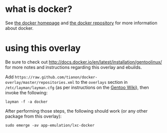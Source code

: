 # what is docker?

See [the docker homepage](http://docker.io) and [the docker repository](https://github.com/dotcloud/docker) for more information about docker.

# using this overlay

Be sure to check out http://docs.docker.io/en/latest/installation/gentoolinux/ for more notes and instructions regarding this overlay and ebuilds.

Add `https://raw.github.com/tianon/docker-overlay/master/repositories.xml` to the `overlays` section in `/etc/layman/layman.cfg` (as per instructions on the [Gentoo Wiki](http://wiki.gentoo.org/wiki/Layman#Adding_custom_overlays)), then invoke the following:

	layman -f -a docker

After performing those steps, the following should work (or any other package from this overlay):

	sudo emerge -av app-emulation/lxc-docker
